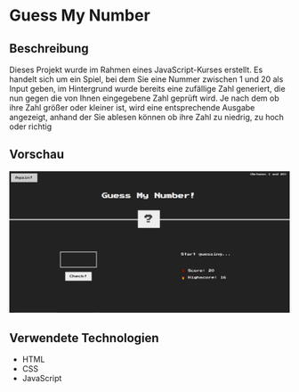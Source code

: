 # Guess My Number

## Beschreibung

Dieses Projekt wurde im Rahmen eines JavaScript-Kurses erstellt. Es handelt sich um ein Spiel, bei dem Sie eine Nummer zwischen 1 und 20 als Input geben, im Hintergrund wurde bereits eine zufällige Zahl generiert, die nun gegen die von Ihnen eingegebene Zahl geprüft wird. Je nach dem ob ihre Zahl größer oder kleiner ist, wird eine entsprechende Ausgabe angezeigt, anhand der Sie ablesen können ob ihre Zahl zu niedrig, zu hoch oder richtig 

## Vorschau

 ![Guess_My_Number Screenshot](Guess_My_Number.png)

## Verwendete Technologien

- HTML
- CSS
- JavaScript
